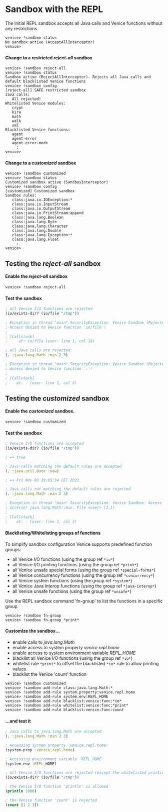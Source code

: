 # Sandbox with the REPL

The initial REPL sandbox accepts all Java calls and Venice functions without any restrictions

```
venice> !sandbox status
No sandbox active (AcceptAllInterceptor)
venice> 
```

#### Change to a restricted _reject-all_ sandbox

```
venice> !sandbox reject-all
venice> !sandbox status
Sandbox active (RejectAllInterceptor). Rejects all Java calls and default blacklisted Venice functions
venice> !sandbox config
[reject-all] SAFE restricted sandbox
Java calls:
   All rejected!
Whitelisted Venice modules:
   crypt
   kira
   math
   walk
   xml
Blacklisted Venice functions:
   agent
   agent-error
   agent-error-mode
     :
venice> 
```

#### Change to a _customized_ sandbox

```
venice> !sandbox customized
venice> !sandbox status
Customized sandbox active (SandboxInterceptor)
venice> !sandbox config
[customized] Customized sandbox
Sandbox rules:
   class:java.io.IOException:*
   class:java.io.InputStream
   class:java.io.OutputStream
   class:java.io.PrintStream:append
   class:java.lang.Boolean
   class:java.lang.Byte
   class:java.lang.Character
   class:java.lang.Double
   class:java.lang.Exception:*
   class:java.lang.Float
     :
venice> 
```

## Testing the _reject-all_ sandbox

#### Enable the _reject-all_ sandbox

```
venice> !sandbox reject-all
```

#### Test the sandbox

```clojure
; all Venice I/O functions are rejected
(io/exists-dir? (io/file "/tmp"))

; Exception in thread "main" SecurityException: Venice Sandbox (RejectAllInterceptor): 
; Access denied to Venice function 'io/file'!
;
; [Callstack]
;     at: io/file (user: line 1, col 18)
```

```clojure
; all Java calls are rejected
(. :java.lang.Math :min 2 3)

; Exception in thread "main" SecurityException: Venice Sandbox (RejectAllInterceptor): 
; Access denied to Venice function '.'!
;
; [Callstack]
;    at: . (user: line 1, col 2)
```

## Testing the _customized_ sandbox

#### Enable the _customized_ sandbox.

```
venice> !sandbox customized
```

#### Test the sandbox

```clojure
; Venice I/O functions are accepted
(io/exists-dir? (io/file "/tmp"))

; => true
```

```clojure
; Java calls matching the default rules are accepted
(. :java.util.Date :new)

; => Fri Nov 03 19:05:34 CET 2023
```

```clojure
; Java calls not matching the default rules are rejected
(. :java.lang.Math :min 2 3)

; Exception in thread "main" SecurityException: Venice Sandbox: Access denied to 
; accessor java.lang.Math::min. File <user> (1,1)
; 
; [Callstack]
;    at: . (user: line 1, col 2)
```

#### Blacklisting/Whitelisting groups of functions
To simplify sandbox configuration Venice supports predefined function groups:
* all Venice I/O functions (using the group ref `*io*`)
* all Venice I/O printing functions (using the group ref `*print*`)
* all Venice unsafe special forms (using the group ref `*special-forms*`)
* all Venice concurrency functions (using the group ref `*concurrency*`)
* all Venice system functions (using the group ref `*system*`)
* all Venice Java Interop functions (using the group ref `*java-interop*`)
* all Venice unsafe functions (using the group ref `*unsafe*`)

Use the REPL sandbox command 'fn-group' to list the functions in a specific group

```
venice> !sandbox fn-group
venice> !sandbox fn-group *print*
```

#### Customize the sandbox...
* enable calls to _java.lang.Math_
* enable access to system property _venice.repl.home_
* enable access to system environment variable _REPL_HOME_
* blacklist all Venice I/O functions (using the group ref `*io*`)
* whitelist rule `*print*` to offset the blacklisted `*io*` rule to allow printing values
* blacklist the Venice 'count' function

```
venice> !sandbox customized
venice> !sandbox add-rule class:java.lang.Math:*
venice> !sandbox add-rule system.property:venice.repl.home
venice> !sandbox add-rule system.env:REPL_HOME
venice> !sandbox add-rule blacklist:venice:func:*io*
venice> !sandbox add-rule whitelist:venice:func:*print*
venice> !sandbox add-rule blacklist:venice:func:count
```

#### ...and test it

```clojure
; Java calls to java.lang.Math are accepted
(. :java.lang.Math :min 2 3)
```

```clojure
; Accessing system property 'venice.repl.home'
(system-prop :venice.repl.home)
```

```clojure
; Accessing environment variable 'REPL_HOME'
(system-env :REPL_HOME)
```

```clojure
; all Venice I/O functions are rejected (except the whitelisted printing functions)
(io/exists-dir? (io/file "/tmp"))
```

```clojure
; the Venice I/O function 'println' is allowed
(println 1000)
```

```clojure
; the Venice function 'count' is rejected
(count [1 2 3])
```
